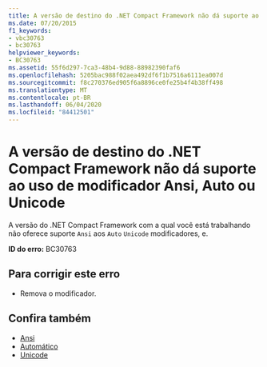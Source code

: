 ```yaml
---
title: A versão de destino do .NET Compact Framework não dá suporte ao uso de modificador Ansi, Auto ou Unicode
ms.date: 07/20/2015
f1_keywords:
- vbc30763
- bc30763
helpviewer_keywords:
- BC30763
ms.assetid: 55f6d297-7ca3-48b4-9d88-88982390faf6
ms.openlocfilehash: 5205bac988f02aea492df6f1b7516a6111ea007d
ms.sourcegitcommit: f8c270376ed905f6a8896ce0fe25b4f4b38ff498
ms.translationtype: MT
ms.contentlocale: pt-BR
ms.lasthandoff: 06/04/2020
ms.locfileid: "84412501"
---
```

# <a name="the-targeted-version-of-the-net-compact-framework-does-not-support-using-the-ansi-auto-or-unicode-modifier"></a>A versão de destino do .NET Compact Framework não dá suporte ao uso de modificador Ansi, Auto ou Unicode
A versão do .NET Compact Framework com a qual você está trabalhando não oferece suporte `Ansi` aos `Auto` `Unicode` modificadores, e.  
  
 **ID do erro:** BC30763  
  
## <a name="to-correct-this-error"></a>Para corrigir este erro  
  
- Remova o modificador.  
  
## <a name="see-also"></a>Confira também

- [Ansi](../language-reference/modifiers/ansi.md)
- [Automático](../language-reference/modifiers/auto.md)
- [Unicode](../language-reference/modifiers/unicode.md)

